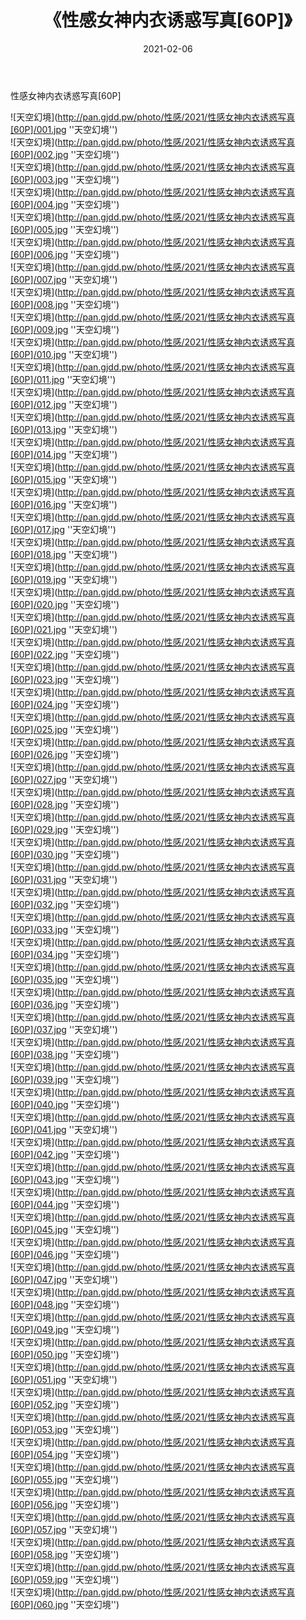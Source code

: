 ﻿---
layout: post
title:  《性感女神内衣诱惑写真[60P]》
date:   2021-02-06
img: http://pan.gjdd.pw/photo/性感/2021/性感女神内衣诱惑写真[60P]/000.jpg
categories: [美女, 性感, 泳衣]
---

性感女神内衣诱惑写真[60P]



![天空幻境](http://pan.gjdd.pw/photo/性感/2021/性感女神内衣诱惑写真[60P]/001.jpg ''天空幻境'') <br>
![天空幻境](http://pan.gjdd.pw/photo/性感/2021/性感女神内衣诱惑写真[60P]/002.jpg ''天空幻境'') <br>
![天空幻境](http://pan.gjdd.pw/photo/性感/2021/性感女神内衣诱惑写真[60P]/003.jpg ''天空幻境'') <br>
![天空幻境](http://pan.gjdd.pw/photo/性感/2021/性感女神内衣诱惑写真[60P]/004.jpg ''天空幻境'') <br>
![天空幻境](http://pan.gjdd.pw/photo/性感/2021/性感女神内衣诱惑写真[60P]/005.jpg ''天空幻境'') <br>
![天空幻境](http://pan.gjdd.pw/photo/性感/2021/性感女神内衣诱惑写真[60P]/006.jpg ''天空幻境'') <br>
![天空幻境](http://pan.gjdd.pw/photo/性感/2021/性感女神内衣诱惑写真[60P]/007.jpg ''天空幻境'') <br>
![天空幻境](http://pan.gjdd.pw/photo/性感/2021/性感女神内衣诱惑写真[60P]/008.jpg ''天空幻境'') <br>
![天空幻境](http://pan.gjdd.pw/photo/性感/2021/性感女神内衣诱惑写真[60P]/009.jpg ''天空幻境'') <br>
![天空幻境](http://pan.gjdd.pw/photo/性感/2021/性感女神内衣诱惑写真[60P]/010.jpg ''天空幻境'') <br>
![天空幻境](http://pan.gjdd.pw/photo/性感/2021/性感女神内衣诱惑写真[60P]/011.jpg ''天空幻境'') <br>
![天空幻境](http://pan.gjdd.pw/photo/性感/2021/性感女神内衣诱惑写真[60P]/012.jpg ''天空幻境'') <br>
![天空幻境](http://pan.gjdd.pw/photo/性感/2021/性感女神内衣诱惑写真[60P]/013.jpg ''天空幻境'') <br>
![天空幻境](http://pan.gjdd.pw/photo/性感/2021/性感女神内衣诱惑写真[60P]/014.jpg ''天空幻境'') <br>
![天空幻境](http://pan.gjdd.pw/photo/性感/2021/性感女神内衣诱惑写真[60P]/015.jpg ''天空幻境'') <br>
![天空幻境](http://pan.gjdd.pw/photo/性感/2021/性感女神内衣诱惑写真[60P]/016.jpg ''天空幻境'') <br>
![天空幻境](http://pan.gjdd.pw/photo/性感/2021/性感女神内衣诱惑写真[60P]/017.jpg ''天空幻境'') <br>
![天空幻境](http://pan.gjdd.pw/photo/性感/2021/性感女神内衣诱惑写真[60P]/018.jpg ''天空幻境'') <br>
![天空幻境](http://pan.gjdd.pw/photo/性感/2021/性感女神内衣诱惑写真[60P]/019.jpg ''天空幻境'') <br>
![天空幻境](http://pan.gjdd.pw/photo/性感/2021/性感女神内衣诱惑写真[60P]/020.jpg ''天空幻境'') <br>
![天空幻境](http://pan.gjdd.pw/photo/性感/2021/性感女神内衣诱惑写真[60P]/021.jpg ''天空幻境'') <br>
![天空幻境](http://pan.gjdd.pw/photo/性感/2021/性感女神内衣诱惑写真[60P]/022.jpg ''天空幻境'') <br>
![天空幻境](http://pan.gjdd.pw/photo/性感/2021/性感女神内衣诱惑写真[60P]/023.jpg ''天空幻境'') <br>
![天空幻境](http://pan.gjdd.pw/photo/性感/2021/性感女神内衣诱惑写真[60P]/024.jpg ''天空幻境'') <br>
![天空幻境](http://pan.gjdd.pw/photo/性感/2021/性感女神内衣诱惑写真[60P]/025.jpg ''天空幻境'') <br>
![天空幻境](http://pan.gjdd.pw/photo/性感/2021/性感女神内衣诱惑写真[60P]/026.jpg ''天空幻境'') <br>
![天空幻境](http://pan.gjdd.pw/photo/性感/2021/性感女神内衣诱惑写真[60P]/027.jpg ''天空幻境'') <br>
![天空幻境](http://pan.gjdd.pw/photo/性感/2021/性感女神内衣诱惑写真[60P]/028.jpg ''天空幻境'') <br>
![天空幻境](http://pan.gjdd.pw/photo/性感/2021/性感女神内衣诱惑写真[60P]/029.jpg ''天空幻境'') <br>
![天空幻境](http://pan.gjdd.pw/photo/性感/2021/性感女神内衣诱惑写真[60P]/030.jpg ''天空幻境'') <br>
![天空幻境](http://pan.gjdd.pw/photo/性感/2021/性感女神内衣诱惑写真[60P]/031.jpg ''天空幻境'') <br>
![天空幻境](http://pan.gjdd.pw/photo/性感/2021/性感女神内衣诱惑写真[60P]/032.jpg ''天空幻境'') <br>
![天空幻境](http://pan.gjdd.pw/photo/性感/2021/性感女神内衣诱惑写真[60P]/033.jpg ''天空幻境'') <br>
![天空幻境](http://pan.gjdd.pw/photo/性感/2021/性感女神内衣诱惑写真[60P]/034.jpg ''天空幻境'') <br>
![天空幻境](http://pan.gjdd.pw/photo/性感/2021/性感女神内衣诱惑写真[60P]/035.jpg ''天空幻境'') <br>
![天空幻境](http://pan.gjdd.pw/photo/性感/2021/性感女神内衣诱惑写真[60P]/036.jpg ''天空幻境'') <br>
![天空幻境](http://pan.gjdd.pw/photo/性感/2021/性感女神内衣诱惑写真[60P]/037.jpg ''天空幻境'') <br>
![天空幻境](http://pan.gjdd.pw/photo/性感/2021/性感女神内衣诱惑写真[60P]/038.jpg ''天空幻境'') <br>
![天空幻境](http://pan.gjdd.pw/photo/性感/2021/性感女神内衣诱惑写真[60P]/039.jpg ''天空幻境'') <br>
![天空幻境](http://pan.gjdd.pw/photo/性感/2021/性感女神内衣诱惑写真[60P]/040.jpg ''天空幻境'') <br>
![天空幻境](http://pan.gjdd.pw/photo/性感/2021/性感女神内衣诱惑写真[60P]/041.jpg ''天空幻境'') <br>
![天空幻境](http://pan.gjdd.pw/photo/性感/2021/性感女神内衣诱惑写真[60P]/042.jpg ''天空幻境'') <br>
![天空幻境](http://pan.gjdd.pw/photo/性感/2021/性感女神内衣诱惑写真[60P]/043.jpg ''天空幻境'') <br>
![天空幻境](http://pan.gjdd.pw/photo/性感/2021/性感女神内衣诱惑写真[60P]/044.jpg ''天空幻境'') <br>
![天空幻境](http://pan.gjdd.pw/photo/性感/2021/性感女神内衣诱惑写真[60P]/045.jpg ''天空幻境'') <br>
![天空幻境](http://pan.gjdd.pw/photo/性感/2021/性感女神内衣诱惑写真[60P]/046.jpg ''天空幻境'') <br>
![天空幻境](http://pan.gjdd.pw/photo/性感/2021/性感女神内衣诱惑写真[60P]/047.jpg ''天空幻境'') <br>
![天空幻境](http://pan.gjdd.pw/photo/性感/2021/性感女神内衣诱惑写真[60P]/048.jpg ''天空幻境'') <br>
![天空幻境](http://pan.gjdd.pw/photo/性感/2021/性感女神内衣诱惑写真[60P]/049.jpg ''天空幻境'') <br>
![天空幻境](http://pan.gjdd.pw/photo/性感/2021/性感女神内衣诱惑写真[60P]/050.jpg ''天空幻境'') <br>
![天空幻境](http://pan.gjdd.pw/photo/性感/2021/性感女神内衣诱惑写真[60P]/051.jpg ''天空幻境'') <br>
![天空幻境](http://pan.gjdd.pw/photo/性感/2021/性感女神内衣诱惑写真[60P]/052.jpg ''天空幻境'') <br>
![天空幻境](http://pan.gjdd.pw/photo/性感/2021/性感女神内衣诱惑写真[60P]/053.jpg ''天空幻境'') <br>
![天空幻境](http://pan.gjdd.pw/photo/性感/2021/性感女神内衣诱惑写真[60P]/054.jpg ''天空幻境'') <br>
![天空幻境](http://pan.gjdd.pw/photo/性感/2021/性感女神内衣诱惑写真[60P]/055.jpg ''天空幻境'') <br>
![天空幻境](http://pan.gjdd.pw/photo/性感/2021/性感女神内衣诱惑写真[60P]/056.jpg ''天空幻境'') <br>
![天空幻境](http://pan.gjdd.pw/photo/性感/2021/性感女神内衣诱惑写真[60P]/057.jpg ''天空幻境'') <br>
![天空幻境](http://pan.gjdd.pw/photo/性感/2021/性感女神内衣诱惑写真[60P]/058.jpg ''天空幻境'') <br>
![天空幻境](http://pan.gjdd.pw/photo/性感/2021/性感女神内衣诱惑写真[60P]/059.jpg ''天空幻境'') <br>
![天空幻境](http://pan.gjdd.pw/photo/性感/2021/性感女神内衣诱惑写真[60P]/060.jpg ''天空幻境'') <br>